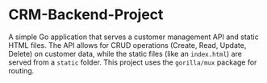 # CRM-Backend-Project

A simple Go application that serves a customer management API and static HTML files. The API allows for CRUD operations (Create, Read, Update, Delete) on customer data, while the static files (like an `index.html`) are served from a `static` folder. This project uses the `gorilla/mux` package for routing.



